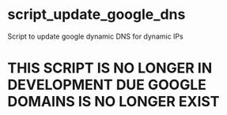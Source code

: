 # script_update_google_dns
Script to update google dynamic DNS for dynamic IPs 
# THIS SCRIPT IS NO LONGER IN DEVELOPMENT DUE GOOGLE DOMAINS IS NO LONGER EXIST
